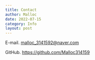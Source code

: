 ```yaml
---
title: Contact
author: Malloc
date: 2022-07-15
category: Info
layout: post
---
```


E-mail. malloc_3141592@naver.com

GitHub. https://github.com/Malloc314159